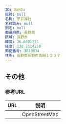 ```yaml
---
ID: XaH3u
総称: null
名称: 芋井神社
名称読み: null
別名: null
都道府県: 長野県
区域: 長野市
緯度: 36.6401774
経度: 138.2114258
郵便番号: 3810034
住所: 長野県長野市高田１２３７
---
```


## その他

### 参考URL

| URL | 説明          |
| --- | ------------- |
|     | OpenStreetMap |
